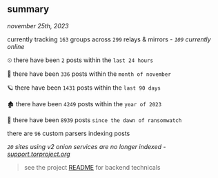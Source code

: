 
## summary
_november 25th, 2023_

currently tracking `163` groups across `299` relays & mirrors - _`109` currently online_

⏲ there have been `2` posts within the `last 24 hours`

🦈 there have been `336` posts within the `month of november`

🪐 there have been `1431` posts within the `last 90 days`

🏚 there have been `4249` posts within the `year of 2023`

🦕 there have been `8939` posts `since the dawn of ransomwatch`

there are `96` custom parsers indexing posts

_`20` sites using v2 onion services are no longer indexed - [support.torproject.org](https://support.torproject.org/onionservices/v2-deprecation/)_

> see the project [README](https://github.com/joshhighet/ransomwatch#ransomwatch--) for backend technicals
